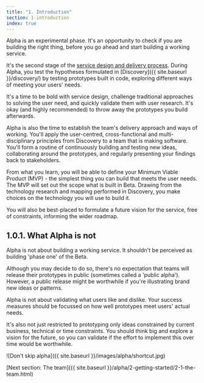 ```yaml
---
title: "1. Introduction"
section: 1-introduction
index: true
---
```


Alpha is an experimental phase. It's an opportunity to check if you are building the right thing, before you go ahead and start building a working service.

It's the second stage of the [service design and delivery process](https://www.dto.gov.au/standard/service-design-and-delivery-process/). During Alpha, you test the hypotheses formulated in [Discovery]({{ site.baseurl }}/discovery/) by testing prototypes built in code, exploring different ways of meeting your users' needs.

It's a time to be bold with service design, challenge traditional approaches to solving the user need, and quickly validate them with user research. It's okay (and highly recommended) to throw away the prototypes you build afterwards.

Alpha is also the time to establish the team's delivery approach and ways of working. You'll apply the user-centred, cross-functional and multi-disciplinary principles from Discovery to a team that is making software. You'll form a routine of continuously building and testing new ideas, collaborating around the prototypes, and regularly presenting your findings back to stakeholders.

From what you learn, you will be able to define your Minimum Viable Product (MVP) - the simplest thing you can build that meets the user needs. The MVP will set out the scope what is built in Beta. Drawing from the technology research and mapping performed in Discovery, you make choices on the technology you will use to build it.

You will also be best-placed to formulate a future vision for the service, free of constraints, informing the wider roadmap.

## 1.0.1. What Alpha is not

Alpha is not about building a working service. It shouldn't be perceived as building 'phase one' of the Beta.

Although you may decide to do so, there's no expectation that teams will release their prototypes in public (sometimes called a 'public alpha'). However, a public release might be worthwhile if you're illustrating brand new ideas or patterns.

Alpha is not about validating what users like and dislike. Your success measures should be focussed on how well prototypes meet users' actual needs.

It's also not just restricted to prototyping only ideas constrained by current business, technical or time constraints. You should think big and explore a vision for the future, so you can validate if the effort to implement this over time would be worthwhile.

![Don't skip alpha]({{ site.baseurl }}/images/alpha/shortcut.jpg)

[Next section: The team]({{ site.baseurl }}/alpha/2-getting-started/2-1-the-team.html)
